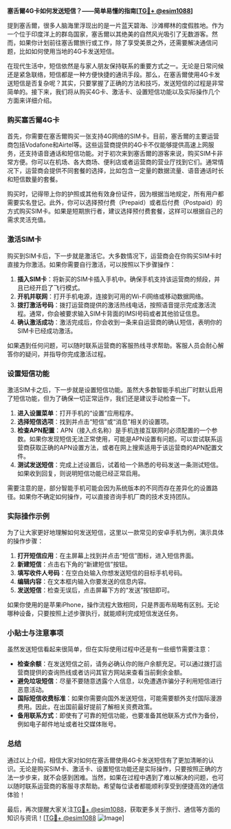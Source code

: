 **塞舌爾4G卡如何发送短信？——简单易懂的指南[[TG💪+ @esim1088](https://t.me/s/esim1088)]**

提到塞舌爾，很多人脑海里浮现出的是一片蓝天碧海、沙滩椰林的度假胜地。作为一个位于印度洋上的群岛国家，塞舌爾以其绝美的自然风光吸引了无数游客。然而，如果你计划前往塞舌爾旅行或工作，除了享受美景之外，还需要解决通信问题，比如如何使用当地的4G卡发送短信。

在现代生活中，短信依然是与家人朋友保持联系的重要方式之一。无论是日常问候还是紧急联络，短信都是一种方便快捷的通讯手段。那么，在塞舌爾使用4G卡发送短信是否复杂呢？其实，只要掌握了正确的方法和技巧，发送短信的过程是非常简单的。接下来，我们将从购买4G卡、激活卡、设置短信功能以及实际操作几个方面来详细介绍。

### 购买塞舌爾4G卡

首先，你需要在塞舌爾购买一张支持4G网络的SIM卡。目前，塞舌爾的主要运营商包括Vodafone和Airtel等。这些运营商提供的4G卡不仅能够提供高速上网服务，还支持语音通话和短信功能。对于初次来到塞舌爾的游客来说，购买SIM卡非常方便。你可以在机场、各大商场、便利店或者运营商的营业厅找到它们。通常情况下，运营商会提供不同套餐的选择，比如包含一定量的数据流量、语音通话时长和短信数量的套餐。

购买时，记得带上你的护照或其他有效身份证件，因为根据当地规定，所有用户都需要实名登记。此外，你可以选择预付费（Prepaid）或者后付费（Postpaid）的方式购买SIM卡。如果是短期旅行者，建议选择预付费套餐，这样可以根据自己的需求灵活充值。

### 激活SIM卡

购买到SIM卡后，下一步就是激活它。大多数情况下，运营商会在你购买SIM卡时直接为你激活。如果你需要自行激活，可以按照以下步骤操作：

1. **插入SIM卡**：将新买的SIM卡插入手机中。确保手机支持该运营商的频段，并且已经开启了飞行模式。
2. **开机并联网**：打开手机电源，连接到可用的Wi-Fi网络或移动数据网络。
3. **拨打激活号码**：拨打运营商提供的激活热线电话，按照语音提示完成激活流程。通常，你会被要求输入SIM卡背面的IMSI号码或者其他验证信息。
4. **确认激活成功**：激活完成后，你会收到一条来自运营商的确认短信，表明你的SIM卡已经成功激活。

如果遇到任何问题，可以随时联系运营商的客服热线寻求帮助。客服人员会耐心解答你的疑问，并指导你完成激活过程。

### 设置短信功能

激活SIM卡之后，下一步就是设置短信功能。虽然大多数智能手机出厂时默认启用了短信功能，但为了确保一切正常运作，我们还是建议手动检查一下。

1. **进入设置菜单**：打开手机的“设置”应用程序。
2. **选择短信选项**：找到并点击“短信”或“消息”相关的设置项。
3. **检查APN配置**：APN（接入点名称）是手机连接互联网时必须配置的一个参数。如果你发现短信无法正常使用，可能是APN设置有问题。可以尝试联系运营商获取正确的APN设置方法，或者在网上搜索适用于该运营商的APN配置文件。
4. **测试发送短信**：完成上述设置后，试着给一个熟悉的号码发送一条测试短信。如果收到回复，则说明短信功能已经正常启用。

需要注意的是，部分智能手机可能会因为系统版本的不同而存在差异化的设置路径。如果你不确定如何操作，可以直接咨询手机厂商的技术支持团队。

### 实际操作示例

为了让大家更好地理解如何发送短信，这里以一款常见的安卓手机为例，演示具体的操作步骤：

1. **打开短信应用**：在主屏幕上找到并点击“短信”图标，进入短信界面。
2. **新建短信**：点击右下角的“新建短信”按钮。
3. **填写收件人号码**：在空白处输入你想发送短信的目标手机号码。
4. **编辑内容**：在文本框内输入你要发送的信息内容。
5. **发送短信**：检查无误后，点击屏幕下方的“发送”按钮即可。

如果你使用的是苹果iPhone，操作流程大致相同，只是界面布局略有区别。无论哪种设备，只要按照上述步骤执行，就能顺利完成短信发送任务。

### 小贴士与注意事项

虽然发送短信看起来很简单，但在实际使用过程中还是有一些细节需要注意：

- **检查余额**：在发送短信之前，请务必确认你的账户余额充足。可以通过拨打运营商提供的查询热线或者访问其官方网站来查看当前剩余金额。
- **避免垃圾短信**：尽量不要随意透露个人信息，以免遭遇诈骗分子利用短信进行恶意活动。
- **国际短信收费标准**：如果你需要向国外发送短信，可能需要额外支付国际漫游费用。因此，在出国前最好提前了解相关资费政策。
- **备用联系方式**：即使有了可靠的短信功能，也要准备其他联系方式作为备份，例如电子邮件地址或者社交媒体账号。

### 总结

通过以上介绍，相信大家对如何在塞舌爾使用4G卡发送短信有了更加清晰的认识。无论是购买SIM卡、激活卡、设置短信功能还是实际操作，只要按照正确的方法一步步来，就不会感到困难。当然，如果在过程中遇到了难以解决的问题，也可以随时联系运营商的客服寻求帮助。希望每位读者都能顺利享受到便捷高效的通信体验！

最后，再次提醒大家关注[TG💪+ @esim1088](https://t.me/s/esim1088)，获取更多关于旅行、通信等方面的知识与资讯！[[TG💪+ @esim1088](https://t.me/s/esim1088) ![Image](https://i.postimg.cc/4NQfJmqS/Snipaste-2025-05-13-00-14-12.png)]